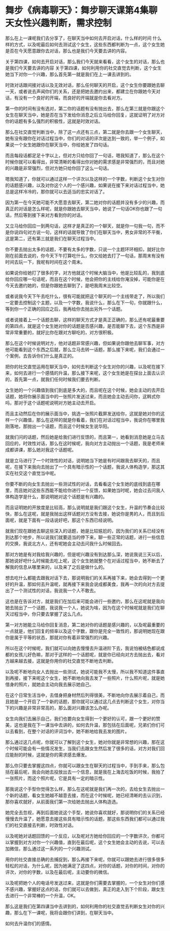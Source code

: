 # 舞步《病毒聊天》：舞步聊天课第4集聊天女性兴趣判断，需求控制

那么在上一课呢我们去分享了，在聊天当中如何去开启对话，什么样的时间 什么样的方式，以及呢最后如何去测试这个女生，这些东西都判断为一点，这个女生她是否在今天愿意跟你去对话，那么也是我们今天要去讲的内容。

关于第四课，如何去开启对话，那么我们今天就来看看，这个女生的对话，那么也是我们今天要去讲的内容 关于第四课，如何利用你的社交直觉去判断，这个女生她当下对你一个兴趣，那么首先第一就是我们在上一课去讲到的。

时效对话跟间接对话以及无效对话，那么任何聊天的开启，这个女生你要跟她去聊一天，或者说去声闻你们的关系，还是把她去邀约出来，都建立在你跟她今天对话，有没有一个良好的开端，而良好的开端就是你去看对方。

第一你的时间有没有选对，第二你的话题有没有抛出去，那么在第三就是你跟这个女生在聊天当中，她是否在当下发给你消息之后立马给你回复，这就证明了对方对你的话题有多么强烈的积极性，这就是时效对话。

那么在社交直觉判断当中，除了这一点还有三点，第二就是你去跟一个女生聊天，她有没有跟你在对话过程当中，你们的对话的评次是达到一致的，举一个例子，如果说一个女生她跟你在聊天当中，你给她发了四句话。

而且每段话都足足十字以上，但对方只给你回了一句话，嗯我知道了，那么在这个时候你就可以看得出，非常清晰的看得出你对她的需求感是非常强烈的，而且对她的兴趣是非常强烈，但对方她只给你回了这么一句话。

嗯我知道了，你就可以通过这样一个评次以及这样的一个字数，判断这个女生对你的话题感兴趣，以及对你这个人的一个感兴趣，如果说在接下来对话过程当中，她总是这样冷冷的，那你就可以去适当的忠实对话了。

因为第一在今天她可能不大愿意去聊天，第二她对你的话题并没有多少的兴趣，而真正的对话是怎么样呢，就是你跟她去聊天当中，她说了一句话OK你也跟了一句话，然后等到接下来对方看到你的对话。

又立马给你回应一到两句话，这样才是真正的一个聊天，就是你一句我一句，而不是你说四句对方说一句，这样的话就导致了你们在聊天当中，男女非常的不平衡，这是第二，还有第三就是我们在聊天过程当中。

你不要去抛出太多的话题，不要有太多的字数，只说一个主题环环相扣，就好比你刚在前面去说的，你今天下午打算吃什么，你又给她去打了一句话，那周末有没有时间去玩一下，我呢有时间在这个周末。

如果说你给她打了很多的字，对方他就这个时候大脑当中，他是比较乱的，我到底给你回应哪一句话呢，而且在这个时候，他会把你的主线给你淹没掉，可能你是在今天去邀约她的，但是你跟她去聊到了，是吧我周末比较空。

或者说我今天下午去吃什么，很有可能就把这个聊天的一个主线带走了，所以我们一定要去控制这个主题，以及一个字数，我说什么，那么在下一句，你就跟什么，等到你一个正确的回应之后，我再给你去抛出另外一个话题。

或者说接着上一个话题去聊，这样的聊天方式才是真正正确的，那么还有呢最重要的第四点，就是这个女生她对你的话题是否感兴趣，是否能聊下去，这个东西是非常非常重要的，就好比你在跟对方聊吃的，对方很积极。

那么在这个时候说明对方，他对话题非常感兴趣，但如果说你跟他去聊军事，对方他可能看到这个东西之后就，那么立马去转一话题，那么接下来呢，我们会通过一个案例，去告诉你们什么是真正的。

把你的社交直觉运用在聊天当中，如何去判断这个女生对你的兴趣，以及呢在接下来，如何去进行一个感情的升温，那么接下来呢，这个女生她是在探台上面去认识的，首先第一点，就我们任何时候我们要去判断。

女生她的一个兴趣值到我们到底是多大的，而且呢在这个时候，她会主动的去开启话题，她将你展示面当中的一张照片发送过来，而且她会主动去问你，这韩式你吗，那对于这个话题呢说明对方她主动去开启。

而且主动然后在你的展示面当中，挑选一张照片截屏发送给你，这就是她对你的这样一个兴趣值，那么在这样的就是你看着，我们在对话过程当中，我说你在哪里我刚落地，那抛出一个话题，而且这个时候女生说华阳。

就我们问的话题，然后她是给我们进行反馈的，而且第一，她看到消息她是立马去回应的，时效性对话，那么在这时候呢，我向对方主动抛出一个话题，我是老师来成都讲课，那么她对我这个话题呢。

就是立马进行了一个时效性的对话，说明她当下她是有时间跟我去聊天的，而且呢，在接下来我向去抛出了一个具有暗示性的一个话题，我说人体构造学，那这其实在社交这个直觉当中呢。

你要不断的向女生去抛出一些测试性的对话，去看看这个女生她的底线到底在哪里，而且她对这些东西能不能给你进行一个反馈，如果她当时呢，她会过去问我人体构造学是什么，那说明她对这个话题是有兴趣的。

而且证明她的开放度是比较高，那么说明就是我们跟这个女生，升温的节奏会比较快，那么在这呢，就是我抛出这样话题对方没有去接，她说你是男的人，而且到后面呢，就是下面有一段话说好吧，那这个东西已经说明。

就我们现在跟她去聊这些深入的话题，她是比较尴尬的，因为我们的关系已经没有到达那个地步，所以说我们就要适当的停下来，聊一些正常的话题，进行一些信息的交换，我说北方人，还有呢她会主动去问我什么时候回去。

那对方她是有对我给我兴趣的，但是呢兴趣没有到达那么深，她说我说三天以后，那她说好吧什么时候能去吃上呢，这个女生她就整个在对话过程当中，她不断去了解我的信息从哪里来的，以及来了之后是做什么的。

想去吃什么都能去跟我对话下去，那说明我们的关系再接下来，她会去得到一个更好的升温，那如何去升温呢，就再接下来我会说成都美食，我再一次的向对方去提出了一个测试性的对话，我说我一个人不敢去。

这也是在告诉对方，就是我们在加后来可能会进行一些邀约，那么在这呢就是我向她去抛出了一个话题，我说我一个人，她说为啥，因为在这个时候呢就是我们在聊天过程当中，你只要去掌握了这么几点。

第一对方她能立马给你回复消息，第二她对你的话题是感兴趣的，以及呢最重要的一点就是，他们回复的频率以及这个字数，跟你是完全一致性的，那说明她现在跟你是属于平等的状态，那就对你有着非常强烈的兴趣。

所以在这个时候呢，我们就可以向她去慢慢去升温进阶下去，我说怕被结色都说成都的女孩儿好色嘛，那对于这样的一个话题呢，就是你已经向对方去抛出去，看对方越来越去接，这就是你用你的社交直觉不断地去判断。

以及呢不断地向女人去抛出一些测试，她说可能我不太慢，所以我不知道这件事直到再接，接下来呢这个女生，她不断地向我去发了一些照片，什么照片呢，就是她借身的照片，就她会主动向我去展示她自己。

在这个日常生活当中，去借身把身材然后列得很美，不断地向你去展示着自己，而且她是一个开启了一个新的话题，那你就可以通过这几点去判断这个女生，对你当下的兴趣是非常非常高的，那么面对兴趣该怎么办呢。

女生向我们去展示自己，我们也要向女生得到一个更好的认可，跟一个更好的赞美，这也是我在下一课当中去讲的，如何去升温，那包括在后面呢，兄弟们你们可以去看到，在整个对话的评词当中，她不断地给我去发的图片。

那么通过这几点呢，你就可以了解到这个女生，她对你就是非常想的兴趣，那在这个时候可能会有一些情况发生，当我们去跟女生然后发了很多的话，对方对我们回应能耐的时候，这就是你的需求感去爆发。

那么你只要去掌握这四点，你就可以跟女生在聊天的过程当中，手到手来，那么包括在最后呢，我会向她去投放出去一个信息，就是我在上海去吃饭的时候，我拍了一张照片，而这个照片呢，它是具有一定的暗示性。

那我说这个手型你觉得怎么样，那么在这呢就是我们再一次的，去给女生去抛出一个新的话题，看女生她越不越意去接，而在这个时候呢，她已经清晰的去认识到，那你喜欢就好，从前面我们第一次给她去抛出人体构造选。

她完全去忽视，再到后面她说这个手型，她说你喜欢就好，那说明你们的关系已经慢慢去升温了，她愿意去接这些具有暗示性的话题，那这些东西我们都可以通过我们的社交直接去判断，时效性对话。

以及呢她对话题回馈的一个反应，以及呢对方她给你回应的一个字数评次，你都可以掌握到对方对你一个兴趣值，直到在最后呢，这个女生她会主动的去说，可以去加微信，那么通过这一系列的一个兴趣测试。

用你的社交直接总确的去捕捉到，那么再接下来呢，你就可以跟她去进行很多很多轻松的对话，为什么呢，因为她满足了这四点，对你的话题，对你的时间，对你的评次，对你的字数，以及在最后呢，主动要你的微信。

以及呢把她个人的电话号发送过来，这就是你们需要去掌握的，一个女生对你们感不感兴趣，掌握好这点的话，你们就可以去做到，真正的走入到下个阶段，跟女生去进行一个非常棒的一个升温，OK。

那么这是我们在第四课当中去讲到的，如何利用你的社交直觉去判断女生对你的兴趣，那么在下一课呢，我将会跟你们讲到，在聊天当中。

如何去升温你们的感情。